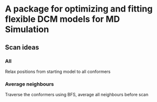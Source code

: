 # A package for optimizing and fitting flexible DCM models for MD Simulation



## Scan ideas
### All
Relax positions from starting model to all conformers

### Average neighbours
Traverse the conformers using BFS, average all neighbours before scan